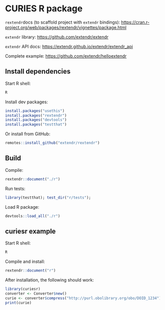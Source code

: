 # CURIES R package

`rextendr`docs (to scaffold project with `extendr` bindings): https://cran.r-project.org/web/packages/rextendr/vignettes/package.html

`extendr` library: https://github.com/extendr/extendr

`extendr` API docs: https://extendr.github.io/extendr/extendr_api

Complete example: https://github.com/extendr/helloextendr

## Install dependencies

Start R shell:

```bash
R
```

Install dev packages:

```r
install.packages("usethis")
install.packages("rextendr")
install.packages("devtools")
install.packages("testthat")
```

Or install from GitHub:

``` r
remotes::install_github("extendr/rextendr")
```

## Build

Compile:

```r
rextendr::document("./r")
```

Run tests:

```r
library(testthat); test_dir("r/tests");
```

Load R package:

```r
devtools::load_all("./r")
```

## curiesr example

Start R shell:

```bash
R
```

Compile and install:

```r
rextendr::document("r")
```

After installation, the following should work:

```r
library(curiesr)
converter <- Converter$new()
curie <- converter$compress("http://purl.obolibrary.org/obo/DOID_1234")
print(curie)
```
